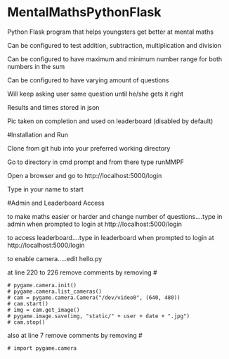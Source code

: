 # MentalMathsPythonFlask


Python Flask program that helps youngsters get better at mental maths

Can be configured to test addition, subtraction, multiplication and division

Can be configured to have maximum and minimum number range for both numbers in the sum

Can be configured to have varying amount of questions

Will keep asking user same question until he/she gets it right

Results and times stored in json

Pic taken on completion and used on leaderboard (disabled by default)

#Installation and Run

Clone from git hub into your preferred working directory

Go to directory in cmd prompt and from there type    runMMPF

Open a browser and go to http://localhost:5000/login

Type in your name to start

#Admin and Leaderboard Access

to make maths easier or harder and change number of questions....type in admin when prompted to login at http://localhost:5000/login
    
to access leaderboard....type in leaderboard when prompted to login at http://localhost:5000/login

to enable camera.....edit hello.py

at line 220 to 226 remove comments by removing #

    # pygame.camera.init()
    # pygame.camera.list_cameras()
    # cam = pygame.camera.Camera("/dev/video0", (640, 480))
    # cam.start()
    # img = cam.get_image()
    # pygame.image.save(img, "static/" + user + date + ".jpg")
    # cam.stop()

also at line 7 remove comments by removing #
    
    # import pygame.camera